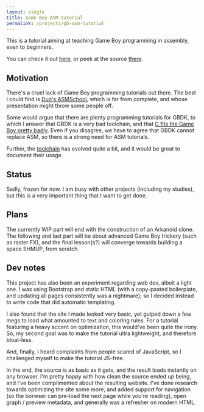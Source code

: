 ```yaml
---
layout: single
title: Game Boy ASM tutorial
permalink: /projects/gb-asm-tutorial
---
```


This is a tutorial aiming at teaching Game Boy programming in assembly, even to beginners.

You can check it out [here](/gb-asm-tutorial), or peek at the source [there](https://github.com/ISSOtm/gb-asm-tutorial).


## Motivation

There's a cruel lack of Game Boy programming tutorials out there. The best I could find is [Duo's ASMSchool](http://gameboy.mongenel.com/asmschool.html), which is far from complete, and whose presentation might throw some people off.

Some would argue that there are plenty programming tutorials for GBDK, to which I answer that GBDK is a very bad toolchain, and that [C fits the Game Boy pretty badly](https://gist.github.com/ISSOtm/4f4d335c3fd258ad0dfc7d4d615409fd.js). Even if you disagree, we have to agree that GBDK cannot replace ASM, so there is a strong need for ASM tutorials.

Further, the [toolchain](https://github.com/rednex/rgbds) has evolved quite a bit, and it would be great to document their usage.


## Status

Sadly, frozen for now. I am busy with other projects (including my studies), but this is a very important thing that I want to get done.


## Plans

The currently WIP part will end with the construction of an Arkanoid clone. The following and last part will be about advanced Game Boy trickery (such as raster FX), and the final lesson(s?) will converge towards building a space SHMUP, from scratch.



## Dev notes

This project has also been an experiment regarding web dev, albeit a light one. I was using Bootstrap and static HTML (with a copy-pasted boilerplate, and updating all pages consistently was a nightmare); so I decided instead to write code that did automatic templating.

I also found that the site I made looked very basic, yet gulped down a few megs to load what amounted to text and coloring rules. For a tutorial featuring a heavy accent on optimization, this would've been quite the irony. So, my second goal was to make the tutorial ultra lightweight, and therefore bloat-less.

And, finally, I heard complaints from people scared of JavaScript, so I challenged myself to make the tutorial JS-free.

In the end, the source is as basic as it gets, and the result loads instantly on any browser. I'm pretty happy with how clean the source ended up being, and I've been complimented about the resulting website. I've done research towards optimizing the site some more, and added support for navigation (so the borwser can pre-load the next page while you're reading), open graph / preview metadata, and generally was a refresher on modern HTML.
